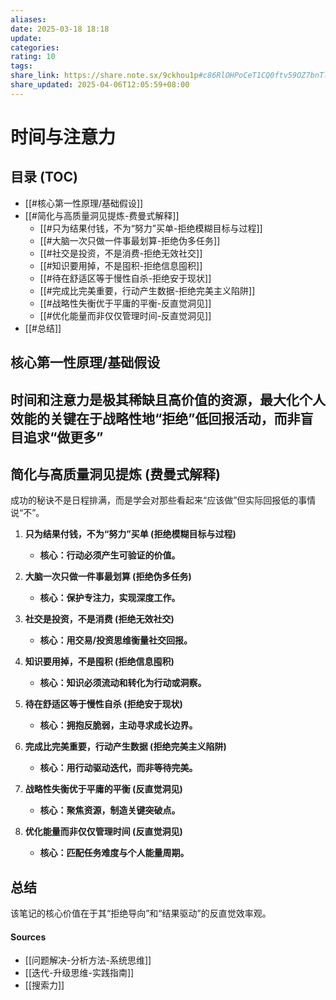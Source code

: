 ```yaml
---
aliases:
date: 2025-03-18 18:18
update:
categories:
rating: 10
tags:
share_link: https://share.note.sx/9ckhou1p#c86RlOHPoCeT1CQ0ftv59OZ7bnTlldtyVg+F6t4eYgc
share_updated: 2025-04-06T12:05:59+08:00
---
```


# 时间与注意力

## 目录 (TOC)

* [[#核心第一性原理/基础假设]]
* [[#简化与高质量洞见提炼-费曼式解释]]
  * [[#只为结果付钱，不为“努力”买单-拒绝模糊目标与过程]]
  * [[#大脑一次只做一件事最划算-拒绝伪多任务]]
  * [[#社交是投资，不是消费-拒绝无效社交]]
  * [[#知识要用掉，不是囤积-拒绝信息囤积]]
  * [[#待在舒适区等于慢性自杀-拒绝安于现状]]
  * [[#完成比完美重要，行动产生数据-拒绝完美主义陷阱]]
  * [[#战略性失衡优于平庸的平衡-反直觉洞见]]
  * [[#优化能量而非仅仅管理时间-反直觉洞见]]
* [[#总结]]

## 核心第一性原理/基础假设

## 时间和注意力是极其稀缺且高价值的资源，最大化个人效能的关键在于战略性地“拒绝”低回报活动，而非盲目追求“做更多”

## 简化与高质量洞见提炼 (费曼式解释)

成功的秘诀不是日程排满，而是学会对那些看起来“应该做”但实际回报低的事情说“不”。

1. **只为结果付钱，不为“努力”买单 (拒绝模糊目标与过程)**

    * **核心：行动必须产生可验证的价值。**
2. **大脑一次只做一件事最划算 (拒绝伪多任务)**

    * **核心：保护专注力，实现深度工作。**
3. **社交是投资，不是消费 (拒绝无效社交)**

    * **核心：用交易/投资思维衡量社交回报。**
4. **知识要用掉，不是囤积 (拒绝信息囤积)**

    * **核心：知识必须流动和转化为行动或洞察。**
5. **待在舒适区等于慢性自杀 (拒绝安于现状)**

    * **核心：拥抱反脆弱，主动寻求成长边界。**
6. **完成比完美重要，行动产生数据 (拒绝完美主义陷阱)**

    * **核心：用行动驱动迭代，而非等待完美。**
7. **战略性失衡优于平庸的平衡 (反直觉洞见)**

    * **核心：聚焦资源，制造关键突破点。**
8. **优化能量而非仅仅管理时间 (反直觉洞见)**

    * **核心：匹配任务难度与个人能量周期。**

## 总结

该笔记的核心价值在于其“拒绝导向”和“结果驱动”的反直觉效率观。

#### Sources

* [[问题解决-分析方法-系统思维]]
* [[迭代-升级思维-实践指南]]
* [[搜索力]]
